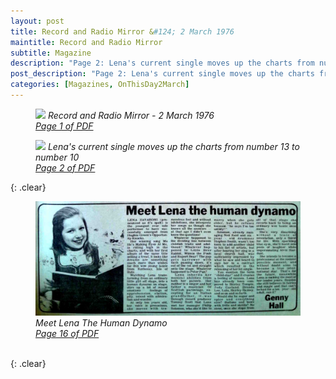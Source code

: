 ```yaml
---
layout: post
title: Record and Radio Mirror &#124; 2 March 1976
maintitle: Record and Radio Mirror
subtitle: Magazine
description: "Page 2: Lena's current single moves up the charts from number 13 to number 10, Page 16: Meet Lena The Human Dynamo."
post_description: "Page 2: Lena's current single moves up the charts from number 13 to number 10, Page 16: Meet Lena The Human Dynamo."
categories: [Magazines, OnThisDay2March]
---
```


<figure class="fig1">
<a href="/assets/images/magazines/1974-03-02-01-record-&-radio-mirror.png"><img src="/assets/images/magazines/1974-03-02-01-record-&-radio-mirror.png" class="full-width zoom-in" /></a>
<cite>Record and Radio Mirror - 2 March 1976<br /><a class="external-link" href="https://www.americanradiohistory.com/UK/Record-Mirror/70s/74/Record-Mirror-1974-03-02.pdf">Page 1 of PDF</a></cite>
</figure>

<figure class="fig2">
<a href="/assets/images/magazines/1974-03-02-02-record-&-radio-mirror.png"><img src="/assets/images/magazines/1974-03-02-02-record-&-radio-mirror.png" class="full-width zoom-in" /></a>
<cite>Lena's current single moves up the charts from number 13 to number 10<br /><a class="external-link" href="https://www.americanradiohistory.com/UK/Record-Mirror/70s/74/Record-Mirror-1974-03-02.pdf#page=02">Page 2 of PDF</a></cite>
</figure>

{: .clear}

<figure class="fig3">
<a href="/assets/images/magazines/1974-03-02-16-record-&-radio-mirror-cropped.png"><img src="/assets/images/magazines/1974-03-02-16-record-&-radio-mirror-cropped.png" class="full-width zoom-in" /></a>
<cite>Meet Lena The Human Dynamo<br /><a class="external-link" href="https://www.americanradiohistory.com/UK/Record-Mirror/70s/74/Record-Mirror-1974-03-02.pdf#page=16">Page 16 of PDF</a></cite>
</figure>

<br />{: .clear}


